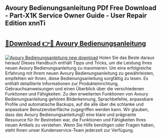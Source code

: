 ## Avoury Bedienungsanleitung PDf Free Download - Part-X1K Service Owner Guide - User Repair Edition xnnTi

# <h2><a href="http://df5g90h.blite.top/?on=Avoury+Bedienungsanleitung">🔗Download 👉🔴 Avoury Bedienungsanleitung</a></h2>

[![Avoury Bedienungsanleitung new download](https://i.imgur.com/lujVjoI.png)](http://df5g90h.blite.top/?on=Avoury+Bedienungsanleitung)
Holen Sie das Beste daraus heraus! Dieses Handbuch enthält Tipps und Tricks, um die Leistung Ihres neuen Avoury Bedienungsanleitung zu maximieren. Um eine erfolgreiche Erfahrung mit Ihrem neuen Avoury Bedienungsanleitung zu gewährleisten, empfehlen wir Ihnen, diese Bedienungsanleitung sorgfältig zu lesen. Es enthält detaillierte Informationen zur Produkteinrichtung, Gebrauchsanweisungen und einen Überblick über die verschiedenen Funktionen und Fähigkeiten. Zu den erweiterten Funktionen von Avoury Bedienungsanleitung gehören Bilderkennung, Sprachbefehle, anpassbare Profile und automatische Backups, auf die alle über die schlanke und anpassbare Benutzeroberfläche zugegriffen werden kann. Wir glauben, dass das Avoury BedienungsanleitungD eine klare und prägnante Ressource für Ihr Bestreben war, die Funktionen und Fähigkeiten Ihres neuen Artikels zu verstehen. Wenn Sie Hilfe benötigen oder Fragen haben, steht Ihnen unser Kundenservice-Team jederzeit zur Verfügung.
